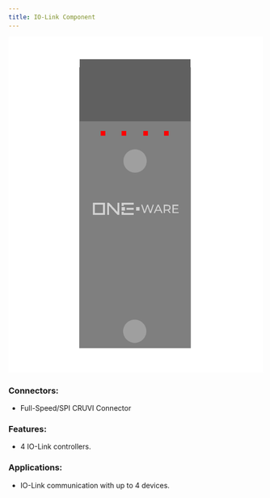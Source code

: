 ```yaml
---
title: IO-Link Component
---
```


![IO-Link Component](img/Component_IOLink.png)

### Connectors:
- Full-Speed/SPI CRUVI Connector

### Features:
- 4 IO-Link controllers.

### Applications:
- IO-Link communication with up to 4 devices.
